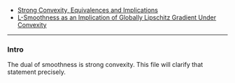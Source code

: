 - [Strong Convexity, Equivalences and Implications](AMATH%20516%20Numerical%20Optimizations/Strong%20Convexity,%20Equivalences%20and%20Implications.md)
- [L-Smoothness as an Implication of Globally Lipschitz Gradient Under Convexity](../Properties%20of%20Functions/Global%20Lipschitz%20Gradient,%20Strong%20Smoothness,%20Equivalence%20and%20Implications.md)

---
### **Intro**

The dual of smoothness is strong convexity. 
This file will clarify that statement precisely. 

